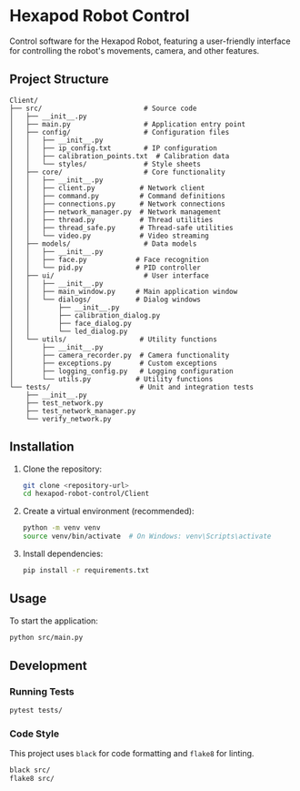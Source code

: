 # Hexapod Robot Control

Control software for the Hexapod Robot, featuring a user-friendly interface for controlling the robot's movements, camera, and other features.

## Project Structure

```
Client/
├── src/                         # Source code
│   ├── __init__.py
│   ├── main.py                  # Application entry point
│   ├── config/                  # Configuration files
│   │   ├── __init__.py
│   │   ├── ip_config.txt        # IP configuration
│   │   ├── calibration_points.txt  # Calibration data
│   │   └── styles/              # Style sheets
│   ├── core/                    # Core functionality
│   │   ├── __init__.py
│   │   ├── client.py           # Network client
│   │   ├── command.py          # Command definitions
│   │   ├── connections.py      # Network connections
│   │   ├── network_manager.py  # Network management
│   │   ├── thread.py           # Thread utilities
│   │   ├── thread_safe.py      # Thread-safe utilities
│   │   └── video.py            # Video streaming
│   ├── models/                  # Data models
│   │   ├── __init__.py
│   │   ├── face.py            # Face recognition
│   │   └── pid.py             # PID controller
│   ├── ui/                      # User interface
│   │   ├── __init__.py
│   │   ├── main_window.py     # Main application window
│   │   └── dialogs/           # Dialog windows
│   │       ├── __init__.py
│   │       ├── calibration_dialog.py
│   │       ├── face_dialog.py
│   │       └── led_dialog.py
│   └── utils/                  # Utility functions
│       ├── __init__.py
│       ├── camera_recorder.py  # Camera functionality
│       ├── exceptions.py       # Custom exceptions
│       ├── logging_config.py   # Logging configuration
│       └── utils.py           # Utility functions
└── tests/                      # Unit and integration tests
    ├── __init__.py
    ├── test_network.py
    ├── test_network_manager.py
    └── verify_network.py
```

## Installation

1. Clone the repository:
   ```bash
   git clone <repository-url>
   cd hexapod-robot-control/Client
   ```

2. Create a virtual environment (recommended):
   ```bash
   python -m venv venv
   source venv/bin/activate  # On Windows: venv\Scripts\activate
   ```

3. Install dependencies:
   ```bash
   pip install -r requirements.txt
   ```

## Usage

To start the application:

```bash
python src/main.py
```

## Development

### Running Tests

```bash
pytest tests/
```

### Code Style

This project uses `black` for code formatting and `flake8` for linting.

```bash
black src/
flake8 src/
```

